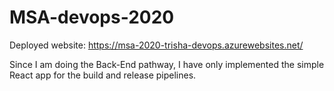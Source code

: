 # MSA-devops-2020

Deployed website: https://msa-2020-trisha-devops.azurewebsites.net/

Since I am doing the Back-End pathway, I have only implemented the simple React app for the build and release pipelines.
